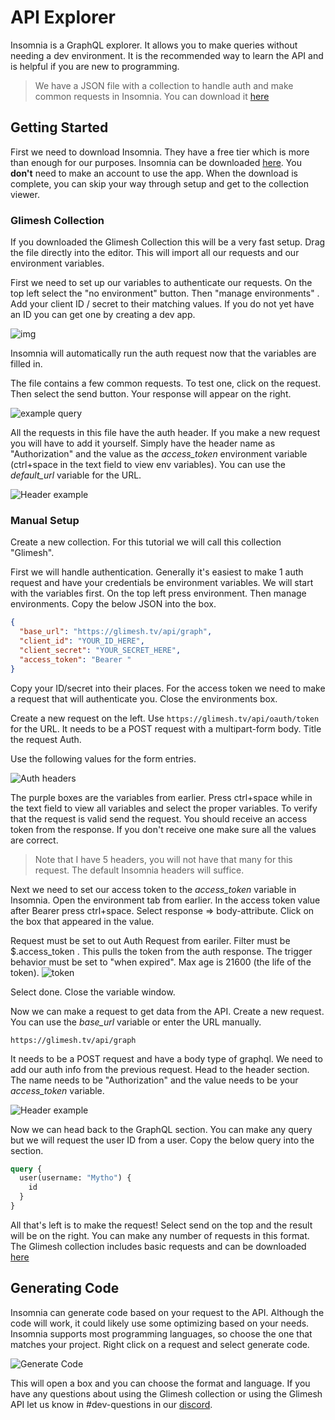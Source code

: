 # API Explorer

Insomnia is a GraphQL explorer. It allows you to make queries without needing a dev environment. It is the recommended way to learn the API and is helpful if you are new to programming.

> We have a JSON file with a collection to handle auth and make common requests in Insomnia. You can download it [here](https://github.com/Glimesh/api-docs/tree/master/static/GlimeshCollection.json)


## Getting Started

First we need to download Insomnia. They have a free tier which is more than enough for our purposes. Insomnia can be downloaded [here](https://insomnia.rest/download). You **don't** need to make an account to use the app. When the download is complete, you can skip your way through setup and get to the collection viewer.

### Glimesh Collection

If you downloaded the Glimesh Collection this will be a very fast setup. Drag the file directly into the editor. This will import all our requests and our environment variables.

First we need to set up our variables to authenticate our requests. On the top left select the "no environment" button. Then "manage environments" . Add your client ID / secret to their matching values. If you do not yet have an ID you can get one by creating a dev app.

![img](https://i.imgur.com/iwfuVTa.png)

Insomnia will automatically run the auth request now that the variables are filled in.

The file contains a few common requests. To test one, click on the request. Then select the send button. Your response will appear on the right.

![example query](https://i.imgur.com/gM3Mi8f.png)


All the requests in this file have the auth header. If you make a new request you will have to add it yourself. Simply have the header name as "Authorization" and the value as the *access_token* environment variable (ctrl+space in the text field to view env variables). You can use the *default_url* variable for the URL.

![Header example](https://i.imgur.com/PoJqnn7.png)


### Manual Setup

Create a new collection. For this tutorial we will call this collection "Glimesh".

First we will handle authentication. Generally it's easiest to make 1 auth request and have your credentials be environment variables. We will start with the variables first. On the top left press environment. Then manage environments. Copy the below JSON into the box.

```json
{
  "base_url": "https://glimesh.tv/api/graph",
  "client_id": "YOUR_ID_HERE",
  "client_secret": "YOUR_SECRET_HERE",
  "access_token": "Bearer "
}
```
Copy your ID/secret into their places. For the access token we need to make a request that will authenticate you. Close the environments box.

Create a new request on the left. Use `https://glimesh.tv/api/oauth/token` for the URL. It needs to be a POST request with a multipart-form body. Title the request Auth.

Use the following values for the form entries.

![Auth headers](https://i.imgur.com/LlD0k1V.png)

The purple boxes are the variables from earlier. Press ctrl+space while in the text field to view all variables and select the proper variables. To verify that the request is valid send the request. You should receive an access token from the response. If you don't receive one make sure all the values are correct.

> Note that I have 5 headers, you will not have that many for this request. The default Insomnia headers will suffice.

Next we need to set our access token to the *access_token* variable in Insomnia. Open the environment tab from earlier. In the access token value after Bearer press ctrl+space. Select response => body-attribute. Click on the box that appeared in the value.

Request must be set to out Auth Request from eariler. Filter must be $.access_token . This pulls the token from the auth response. The trigger behavior must be set to "when expired". Max age is 21600 (the life of the token).
![token](https://i.imgur.com/Q4niJEK.png)

 Select done. Close the variable window.

Now we can make a request to get data from the API. Create a new request. You can use the *base_url* variable or enter the URL manually.

 `https://glimesh.tv/api/graph`

It needs to be a POST request and have a body type of graphql. We need to add our auth info from the previous request. Head to the header section. The name needs to be "Authorization" and the value needs to be your *access_token* variable.

![Header example](https://i.imgur.com/PoJqnn7.png)

Now we can head back to the GraphQL section. You can make any query but we will request the user ID from a user. Copy the below query into the section.

```graphql
query {
  user(username: "Mytho") {
    id
  }
}
```

All that's left is to make the request! Select send on the top and the result will be on the right. You can make any number of requests in this format. The Glimesh collection includes basic requests and can be downloaded [here](https://github.com/Glimesh/api-docs/tree/master/static/GlimeshCollection.json)


## Generating Code

Insomnia can generate code based on your request to the API. Although the code will work, it could likely use some optimizing based on your needs. Insomnia supports most programming languages, so choose the one that matches your project. Right click on a request and select generate code.

![Generate Code](https://i.imgur.com/7FCxpAs.png)

This will open a box and you can choose the format and language. If you have any questions about using the Glimesh collection or using the Glimesh API let us know in #dev-questions in our [discord](https://discord.gg/Glimesh).
